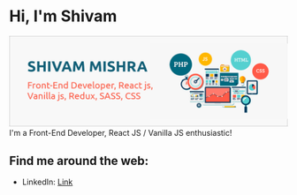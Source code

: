 # Hi, I'm Shivam 

<img src="https://github.com/smishra0722/smishra0722/blob/main/me.png" alt="banner">
I'm a Front-End Developer, React JS / Vanilla JS enthusiastic!


## Find me around the web:
- LinkedIn: <a href="https://www.linkedin.com/in/smishra0722">Link</a>


